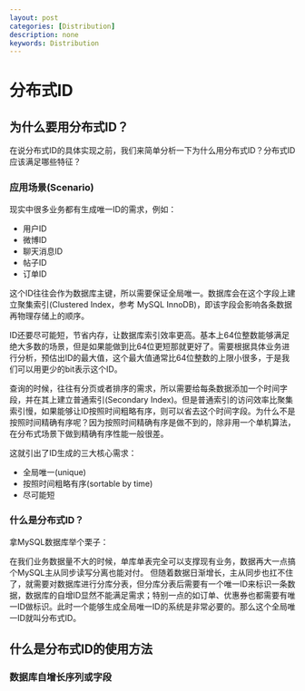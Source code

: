 ```yaml
---
layout: post
categories: [Distribution]
description: none
keywords: Distribution
---
```

# 分布式ID

## 为什么要用分布式ID？
在说分布式ID的具体实现之前，我们来简单分析一下为什么用分布式ID？分布式ID应该满足哪些特征？

### 应用场景(Scenario)
现实中很多业务都有生成唯一ID的需求，例如：
- 用户ID
- 微博ID
- 聊天消息ID
- 帖子ID
- 订单ID

这个ID往往会作为数据库主键，所以需要保证全局唯一。数据库会在这个字段上建立聚集索引(Clustered Index，参考 MySQL InnoDB)，即该字段会影响各条数据再物理存储上的顺序。

ID还要尽可能短，节省内存，让数据库索引效率更高。基本上64位整数能够满足绝大多数的场景，但是如果能做到比64位更短那就更好了。需要根据具体业务进行分析，预估出ID的最大值，这个最大值通常比64位整数的上限小很多，于是我们可以用更少的bit表示这个ID。

查询的时候，往往有分页或者排序的需求，所以需要给每条数据添加一个时间字段，并在其上建立普通索引(Secondary Index)。但是普通索引的访问效率比聚集索引慢，如果能够让ID按照时间粗略有序，则可以省去这个时间字段。为什么不是按照时间精确有序呢？因为按照时间精确有序是做不到的，除非用一个单机算法，在分布式场景下做到精确有序性能一般很差。

这就引出了ID生成的三大核心需求：
- 全局唯一(unique)
- 按照时间粗略有序(sortable by time)
- 尽可能短

### 什么是分布式ID？
拿MySQL数据库举个栗子：

在我们业务数据量不大的时候，单库单表完全可以支撑现有业务，数据再大一点搞个MySQL主从同步读写分离也能对付。 但随着数据日渐增长，主从同步也扛不住了，就需要对数据库进行分库分表，但分库分表后需要有一个唯一ID来标识一条数据，数据库的自增ID显然不能满足需求；特别一点的如订单、优惠券也都需要有唯一ID做标识。此时一个能够生成全局唯一ID的系统是非常必要的。那么这个全局唯一ID就叫分布式ID。


## 什么是分布式ID的使用方法

### 数据库自增长序列或字段